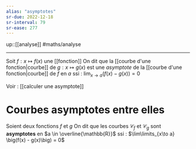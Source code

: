 ```yaml
---
alias: "asymptotes"
sr-due: 2022-12-18
sr-interval: 79
sr-ease: 277
---
```

up::[[analyse]]
#maths/analyse 

---
Soit $f: x \mapsto f(x)$ une [[fonction]]
On dit que la [[courbe d'une fonction|courbe]] de $g: x \mapsto g(x)$ est une _asymptote_ de la [[courbe d'une fonction|courbe]] de $f$ en $a$ ssi :
$\displaystyle\lim_{x \rightarrow a} (f(x) - g(x)) = 0$


Voir : [[calculer une asymptote]]

# Courbes asymptotes entre elles
Soient deux fonctions $f$ et $g$
On dit que les courbes $\mathscr C_f$ et $\mathscr{C}_g$ sont **asymptotes** en $a \in \overline{\mathbb{R}}$ ssi :
$\lim\limits_{x\to a} \big(f(x) - g(x)\big) = 0$

